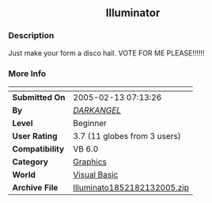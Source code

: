 ﻿<div align="center">

## Illuminator


</div>

### Description

Just make your form a disco hall. VOTE FOR ME PLEASE!!!!!!
 
### More Info
 


<span>             |<span>
---                |---
**Submitted On**   |2005-02-13 07:13:26
**By**             |[$DARK ANGEL$](https://github.com/Planet-Source-Code/PSCIndex/blob/master/ByAuthor/dark-angel.md)
**Level**          |Beginner
**User Rating**    |3.7 (11 globes from 3 users)
**Compatibility**  |VB 6\.0
**Category**       |[Graphics](https://github.com/Planet-Source-Code/PSCIndex/blob/master/ByCategory/graphics__1-46.md)
**World**          |[Visual Basic](https://github.com/Planet-Source-Code/PSCIndex/blob/master/ByWorld/visual-basic.md)
**Archive File**   |[Illuminato1852182132005\.zip](https://github.com/Planet-Source-Code/dark-angel-illuminator__1-58873/archive/master.zip)








